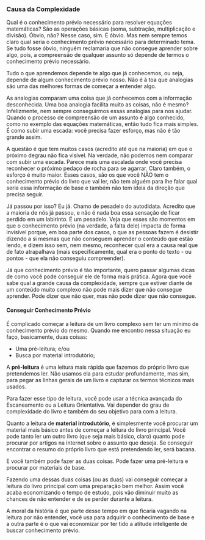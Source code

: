 ### Causa da Complexidade

Qual é o conhecimento prévio necessário para resolver equações matemáticas? São as operações básicas (soma, subtração, multiplicação e divisão). Óbvio, não? Nesse caso, sim. É óbvio. Mas nem sempre temos claro qual seria o conhecimento prévio necessário para determinado tema. Se tudo fosse óbvio, ninguém reclamaria que não consegue aprender sobre algo, pois, a compreensão de qualquer assunto só depende de termos o conhecimento prévio necessário.

Tudo o que aprendemos depende te algo que já conhecemos, ou seja, depende de algum conhecimento prévio nosso. Não é à toa que analogias são uma das melhores formas de começar a entender algo.

As analogias comparam uma coisa que já conhecemos com a informação desconhecida. Uma boa analogia facilita muito as coisas, não é mesmo? Infelizmente, nem sempre conseguirmos essas analogias para nos ajudar. Quando o processo de compreensão de um assunto é algo conhecido, como no exemplo das equações matemáticas, então tudo fica mais simples. É como subir uma escada: você precisa fazer esforço, mas não é tão grande assim.

A questão é que tem muitos casos (acredito até que na maioria) em que o próximo degrau não fica visível. Na verdade, não podemos nem comparar com subir uma escada. Parece mais uma escalada onde você precisa reconhecer o próximo pedaço de rocha para se agarrar. Claro também, o esforço é muito maior. Esses casos, são os que você NÃO tem o conhecimento prévio do livro que vai ler, não tem alguém para lhe falar qual seria essa informação de base e também não tem ideia da direção que precisa seguir.

Já passou por isso? Eu já. Chamo de pesadelo do autodidata. Acredito que a maioria de nós já passou, e não é nada boa essa sensação de ficar perdido em um labirinto. É um pesadelo. Veja que esses são momentos em que o conhecimento prévio (na verdade, a falta dele) impacta de forma invisível porque, em boa parte dos casos, o que as pessoas fazem é desistir dizendo a si mesmas que não conseguem aprender o conteúdo que estão lendo, e dizem isso sem, nem mesmo, reconhecer qual era a causa real que de fato atrapalhava (mais especificamente, qual era o ponto do texto - ou pontos - que ela não conseguiu compreender).

Já que conhecimento prévio é tão importante, quero passar algumas dicas de como você pode conseguir ele de forma mais prática. Agora que você sabe qual a grande causa da complexidade, sempre que estiver diante de um conteúdo muito complexo não pode mais dizer que não consegue aprender. Pode dizer que não quer, mas não pode dizer que não consegue.

#### Conseguir Conhecimento Prévio

É complicado começar a leitura de um livro complexo sem ter um mínimo de conhecimento prévio do mesmo. Quando me encontro nessa situação eu faço, basicamente, duas coisas:

* Uma pré-leitura; e/ou
* Busca por material introdutório;

A **pré-leitura** é uma leitura mais rápida que fazemos do próprio livro que pretendemos ler. Não usamos ela para estudar profundamente, mas sim, para pegar as linhas gerais de um livro e capturar os termos técnicos mais usados.

Para fazer esse tipo de leitura, você pode usar a técnica avançada do Escaneamento ou a Leitura Orientativa. Vai depender do grau de complexidade do livro e também do seu objetivo para com a leitura.

Quanto a leitura de **material introdutório**, é simplesmente você procurar um material mais básico antes de começar a leitura do livro principal. Você pode tanto ler um outro livro (que seja mais básico, claro) quanto pode procurar por artigos na internet sobre o assunto que deseja. Se conseguir encontrar o resumo do próprio livro que está pretendendo ler, será bacana.

E você também pode fazer as duas coisas. Pode fazer uma pré-leitura e procurar por materiais de base.

Fazendo uma dessas duas coisas (ou as duas) vai conseguir começar a leitura do livro principal com uma preparação bem melhor. Assim você acaba economizando o tempo de estudo, pois vão diminuir muito as chances de não entender e de se perder durante a leitura.

A moral da história é que parte desse tempo em que ficaria vagando na leitura por não entender, você usa para adquirir o conhecimento de base e a outra parte é o que vai economizar por ter tido a atitude inteligente de buscar conhecimento prévio.

